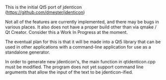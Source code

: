 This is the initial Qt5 port of jdenticon (https://github.com/dmester/jdenticon)

Not all of the features are currently implemented, and there may be bugs in various places.  It also does not have a proper build other than via qmake / Qt Creator.  Consider this a Work In Progress at the moment.

The eventual plan for this is that it will be made into a Qt5 library that can be
used in other applications with a command-line application for use as a standalone
generator.

In order to generate new jdenticon's, the main function in qtidenticon.cpp must be modified.  The program does not yet support command line arguments that allow the input of the text to be jdenticon-ified.


